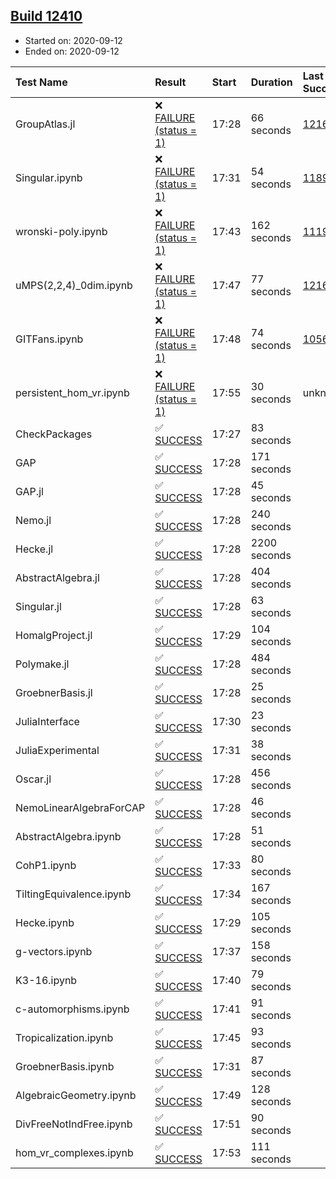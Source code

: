 ## [Build 12410](https://oscarci.mathematik.uni-kl.de/job/oscar/12410/)

* Started on: 2020-09-12
* Ended on: 2020-09-12

| Test Name    | Result | Start | Duration | Last Success | First Failure |
|:-------------|:-------|:------|:---------|:-------------|:--------------|
| GroupAtlas.jl | ❌ [FAILURE (status = 1)](https://oscarci.mathematik.uni-kl.de/job/oscar/12410/artifact/logs/build-12410/GroupAtlas.jl.log) | 17:28 | 66 seconds | [12167](https://oscarci.mathematik.uni-kl.de/job/oscar/12167/) | [12168](https://oscarci.mathematik.uni-kl.de/job/oscar/12168/) |
| Singular.ipynb | ❌ [FAILURE (status = 1)](https://oscarci.mathematik.uni-kl.de/job/oscar/12410/artifact/logs/build-12410/Singular.ipynb.log) | 17:31 | 54 seconds | [11893](https://oscarci.mathematik.uni-kl.de/job/oscar/11893/) | [11894](https://oscarci.mathematik.uni-kl.de/job/oscar/11894/) |
| wronski-poly.ipynb | ❌ [FAILURE (status = 1)](https://oscarci.mathematik.uni-kl.de/job/oscar/12410/artifact/logs/build-12410/wronski-poly.ipynb.log) | 17:43 | 162 seconds | [11192](https://oscarci.mathematik.uni-kl.de/job/oscar/11192/) | [11193](https://oscarci.mathematik.uni-kl.de/job/oscar/11193/) |
| uMPS(2,2,4)_0dim.ipynb | ❌ [FAILURE (status = 1)](https://oscarci.mathematik.uni-kl.de/job/oscar/12410/artifact/logs/build-12410/uMPS-2-2-4-_0dim.ipynb.log) | 17:47 | 77 seconds | [12167](https://oscarci.mathematik.uni-kl.de/job/oscar/12167/) | [12168](https://oscarci.mathematik.uni-kl.de/job/oscar/12168/) |
| GITFans.ipynb | ❌ [FAILURE (status = 1)](https://oscarci.mathematik.uni-kl.de/job/oscar/12410/artifact/logs/build-12410/GITFans.ipynb.log) | 17:48 | 74 seconds | [10566](https://oscarci.mathematik.uni-kl.de/job/oscar/10566/) | [10567](https://oscarci.mathematik.uni-kl.de/job/oscar/10567/) |
| persistent_hom_vr.ipynb | ❌ [FAILURE (status = 1)](https://oscarci.mathematik.uni-kl.de/job/oscar/12410/artifact/logs/build-12410/persistent_hom_vr.ipynb.log) | 17:55 | 30 seconds | unknown | unknown |
| CheckPackages | ✅ [SUCCESS](https://oscarci.mathematik.uni-kl.de/job/oscar/12410/artifact/logs/build-12410/CheckPackages.log) | 17:27 | 83 seconds |  |  |
| GAP | ✅ [SUCCESS](https://oscarci.mathematik.uni-kl.de/job/oscar/12410/artifact/logs/build-12410/GAP.log) | 17:28 | 171 seconds |  |  |
| GAP.jl | ✅ [SUCCESS](https://oscarci.mathematik.uni-kl.de/job/oscar/12410/artifact/logs/build-12410/GAP.jl.log) | 17:28 | 45 seconds |  |  |
| Nemo.jl | ✅ [SUCCESS](https://oscarci.mathematik.uni-kl.de/job/oscar/12410/artifact/logs/build-12410/Nemo.jl.log) | 17:28 | 240 seconds |  |  |
| Hecke.jl | ✅ [SUCCESS](https://oscarci.mathematik.uni-kl.de/job/oscar/12410/artifact/logs/build-12410/Hecke.jl.log) | 17:28 | 2200 seconds |  |  |
| AbstractAlgebra.jl | ✅ [SUCCESS](https://oscarci.mathematik.uni-kl.de/job/oscar/12410/artifact/logs/build-12410/AbstractAlgebra.jl.log) | 17:28 | 404 seconds |  |  |
| Singular.jl | ✅ [SUCCESS](https://oscarci.mathematik.uni-kl.de/job/oscar/12410/artifact/logs/build-12410/Singular.jl.log) | 17:28 | 63 seconds |  |  |
| HomalgProject.jl | ✅ [SUCCESS](https://oscarci.mathematik.uni-kl.de/job/oscar/12410/artifact/logs/build-12410/HomalgProject.jl.log) | 17:29 | 104 seconds |  |  |
| Polymake.jl | ✅ [SUCCESS](https://oscarci.mathematik.uni-kl.de/job/oscar/12410/artifact/logs/build-12410/Polymake.jl.log) | 17:28 | 484 seconds |  |  |
| GroebnerBasis.jl | ✅ [SUCCESS](https://oscarci.mathematik.uni-kl.de/job/oscar/12410/artifact/logs/build-12410/GroebnerBasis.jl.log) | 17:28 | 25 seconds |  |  |
| JuliaInterface | ✅ [SUCCESS](https://oscarci.mathematik.uni-kl.de/job/oscar/12410/artifact/logs/build-12410/JuliaInterface.log) | 17:30 | 23 seconds |  |  |
| JuliaExperimental | ✅ [SUCCESS](https://oscarci.mathematik.uni-kl.de/job/oscar/12410/artifact/logs/build-12410/JuliaExperimental.log) | 17:31 | 38 seconds |  |  |
| Oscar.jl | ✅ [SUCCESS](https://oscarci.mathematik.uni-kl.de/job/oscar/12410/artifact/logs/build-12410/Oscar.jl.log) | 17:28 | 456 seconds |  |  |
| NemoLinearAlgebraForCAP | ✅ [SUCCESS](https://oscarci.mathematik.uni-kl.de/job/oscar/12410/artifact/logs/build-12410/NemoLinearAlgebraForCAP.log) | 17:28 | 46 seconds |  |  |
| AbstractAlgebra.ipynb | ✅ [SUCCESS](https://oscarci.mathematik.uni-kl.de/job/oscar/12410/artifact/logs/build-12410/AbstractAlgebra.ipynb.log) | 17:28 | 51 seconds |  |  |
| CohP1.ipynb | ✅ [SUCCESS](https://oscarci.mathematik.uni-kl.de/job/oscar/12410/artifact/logs/build-12410/CohP1.ipynb.log) | 17:33 | 80 seconds |  |  |
| TiltingEquivalence.ipynb | ✅ [SUCCESS](https://oscarci.mathematik.uni-kl.de/job/oscar/12410/artifact/logs/build-12410/TiltingEquivalence.ipynb.log) | 17:34 | 167 seconds |  |  |
| Hecke.ipynb | ✅ [SUCCESS](https://oscarci.mathematik.uni-kl.de/job/oscar/12410/artifact/logs/build-12410/Hecke.ipynb.log) | 17:29 | 105 seconds |  |  |
| g-vectors.ipynb | ✅ [SUCCESS](https://oscarci.mathematik.uni-kl.de/job/oscar/12410/artifact/logs/build-12410/g-vectors.ipynb.log) | 17:37 | 158 seconds |  |  |
| K3-16.ipynb | ✅ [SUCCESS](https://oscarci.mathematik.uni-kl.de/job/oscar/12410/artifact/logs/build-12410/K3-16.ipynb.log) | 17:40 | 79 seconds |  |  |
| c-automorphisms.ipynb | ✅ [SUCCESS](https://oscarci.mathematik.uni-kl.de/job/oscar/12410/artifact/logs/build-12410/c-automorphisms.ipynb.log) | 17:41 | 91 seconds |  |  |
| Tropicalization.ipynb | ✅ [SUCCESS](https://oscarci.mathematik.uni-kl.de/job/oscar/12410/artifact/logs/build-12410/Tropicalization.ipynb.log) | 17:45 | 93 seconds |  |  |
| GroebnerBasis.ipynb | ✅ [SUCCESS](https://oscarci.mathematik.uni-kl.de/job/oscar/12410/artifact/logs/build-12410/GroebnerBasis.ipynb.log) | 17:31 | 87 seconds |  |  |
| AlgebraicGeometry.ipynb | ✅ [SUCCESS](https://oscarci.mathematik.uni-kl.de/job/oscar/12410/artifact/logs/build-12410/AlgebraicGeometry.ipynb.log) | 17:49 | 128 seconds |  |  |
| DivFreeNotIndFree.ipynb | ✅ [SUCCESS](https://oscarci.mathematik.uni-kl.de/job/oscar/12410/artifact/logs/build-12410/DivFreeNotIndFree.ipynb.log) | 17:51 | 90 seconds |  |  |
| hom_vr_complexes.ipynb | ✅ [SUCCESS](https://oscarci.mathematik.uni-kl.de/job/oscar/12410/artifact/logs/build-12410/hom_vr_complexes.ipynb.log) | 17:53 | 111 seconds |  |  |
